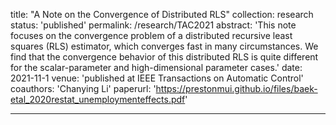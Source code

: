 title: "A Note on the Convergence of Distributed RLS"
collection: research
status: 'published'
permalink: /research/TAC2021
abstract: 'This note focuses on the convergence problem
of a distributed recursive least squares (RLS) estimator,
which converges fast in many circumstances. We find that
the convergence behavior of this distributed RLS is quite
different for the scalar-parameter and high-dimensional parameter cases.'
date: 2021-11-1
venue: 'published at IEEE Transactions on Automatic Control'
coauthors: 'Chanying Li'
paperurl: 'https://prestonmui.github.io/files/baek-etal_2020restat_unemploymenteffects.pdf'

---

